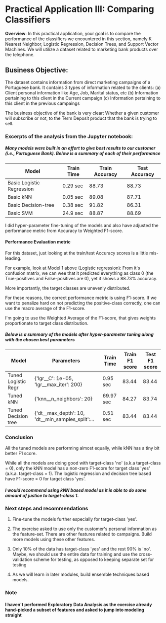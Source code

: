 # Practical Application III: Comparing Classifiers

**Overview**: In this practical application, your goal is to compare the performance of the classifiers we encountered in this section, namely K Nearest Neighbor, Logistic Regression, Decision Trees, and Support Vector Machines.  We will utilize a dataset related to marketing bank products over the telephone.  


## Business Objective:
The dataset contains information from direct marketing campaigns of a Portuguese bank. It contains 3 types of information related to the clients:
(a) Client personal information like Age, Job, Marital status, etc
(b) Information pertaining to this client in the Current campaign
(c) Information pertaining to this client in the previous campaings

The business objective of the bank is very clear: Whether a given customer will subscribe or not, to the Term Deposit product that the bank is trying to sell.


### Excerpts of the analysis from the Jupyter notebook:
##### Many models were built in an effort to give best results to our customer (i.e., Portuguese Bank). Below is a summary of each of their performance


| Model |  Train Time | Train Accuracy | Test Accuracy |
| ----- | ------------ | ------------- | ------------- |
| Basic Logistic Regression | 0.29 sec | 88.73 | 88.73 |
| Basic kNN |  0.05 sec | 89.08 | 87.71 |
| Basic Decision-tree | 0.38 sec | 91.82 | 86.31 |
| Basic SVM | 24.9 sec | 88.87 | 88.69 |



I did hyper-parameter fine-tuning of the models and also have adjusted the performance metric from Accuracy to Weighted F1-score.

#### Performance Evaluation metric
For this dataset, just looking at the train/test Accuracy scores is a little mis-leading. 

For example, look at Model 1 above (Logistic regression): From it's confusion matrix, we can wee that it predicted everything as class 0 (the True-positives and False-positives are 0), yet it shows a 88.73% accuracy.

More importantly, the target classes are unevenly distributed. 

For these reasons, the correct performance metric is using F1-score. If we want to penalize hard on not predicting the positive-class correctly, one can use the macro average of the F1-score.

I'm going to use the Weighted Average of the F1-score, that gives weights proportionate to target class distribution.


##### Below is a summary of the models after hyper-parameter tuning along with the chosen best parameters
    
| Model | Parameters | Train Time | Train F1 score | Test F1 score |
| ----- | ------------ | ------------- | ------------- | ---------- |
| Tuned Logistic Regr |  {'lgr__C': 1e-05, 'lgr__max_iter': 200} | 0.95 sec | 83.44 | 83.44 |
| Tuned kNN | {'knn__n_neighbors': 20} | 69.97 sec | 84.27 | 83.74 |
| Tuned Decision tree | {'dt__max_depth': 10, 'dt__min_samples_split':... | 0.51 sec | 83.44 | 83.44 |


### Conclusion
All the tuned models are performing almost equally, while kNN has a tiny bit better F1 score. 


While all the models are doing good with target-class 'no' (a.k.a target-class = 0), only the kNN model has a non-zero F1-score for target class 'yes' (a.k.a. target-class = 1). The logistic regression and decision tree based have F1-score = 0 for target class 'yes'.

##### I would recommend using kNN based model as it is able to do some amount of justice to target-class 1.


### Next steps and recommendations
1. Fine-tune the models further especially for target-class 'yes'. 


2. The exercise asked to use only the customer's personal information as the feature-set. There are other features related to campaigns. Build more models using these other features.


3. Only 10% of the data has target-class 'yes' and the rest 90% is 'no'. Maybe, we should use the entire data for training and use the cross-validation scheme for testing, as opposed to keeping separate set for testing


4. As we will learn in later modules, build ensemble techniques based models.

### Note

#### I haven't performed Exploratory Data Analysis as the exercise already hand-picked a subset of features and asked to jump into modeling straight